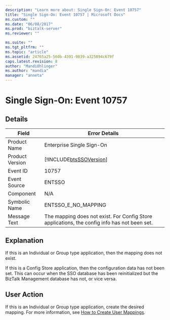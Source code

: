 ```yaml
---
description: "Learn more about: Single Sign-On: Event 10757"
title: "Single Sign-On: Event 10757 | Microsoft Docs"
ms.custom: ""
ms.date: "06/08/2017"
ms.prod: "biztalk-server"
ms.reviewer: ""

ms.suite: ""
ms.tgt_pltfrm: ""
ms.topic: "article"
ms.assetid: 24765a25-560b-4391-9839-a325894c679f
caps.latest.revision: 8
author: "MandiOhlinger"
ms.author: "mandia"
manager: "anneta"
---
```

# Single Sign-On: Event 10757
## Details  
  
| Field | Error Details |
|-----------------|----------------------------------------------------------------------------------------------|
|  Product Name   |                                  Enterprise Single Sign-On                                   |
| Product Version |                  [!INCLUDE[btsSSOVersion](../includes/btsssoversion-md.md)]                  |
|    Event ID     |                                            10757                                             |
|  Event Source   |                                            ENTSSO                                            |
|    Component    |                                             N/A                                              |
|  Symbolic Name  |                                     ENTSSO_E_NO_MAPPING                                      |
|  Message Text   | The mapping does not exist. For Config Store applications, the config info has not been set. |
  
## Explanation  
 If this is an Individual or Group type application, then the mapping does not exist.  
  
 If this is a Config Store application, then the configuration data has not been set. This can occur when the SSO database has been reinitialized but the BizTalk Management database has not, or vice versa.  
  
## User Action  
 If this is an Individual or Group type application, create the desired mapping. For more information, see [How to Create User Mappings](../core/how-to-create-user-mappings.md).
